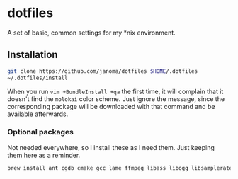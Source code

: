 # dotfiles
A set of basic, common settings for my \*nix environment.


## Installation

```sh
git clone https://github.com/janoma/dotfiles $HOME/.dotfiles
~/.dotfiles/install
```

When you run `vim +BundleInstall +qa` the first time, it will complain that it
doesn't find the `molokai` color scheme. Just ignore the message, since the
corresponding package will be downloaded with that command and be available
afterwards.

### Optional packages
Not needed everywhere, so I install these as I need them. Just keeping them here
as a reminder.

```sh
brew install ant cgdb cmake gcc lame ffmpeg libass libogg libsamplerate libvorbis libvpx maven node nvm openssl watch x264 x265 yarn
```
